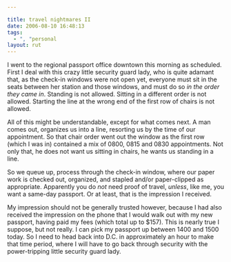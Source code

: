 ```yaml
---

title: travel nightmares II
date: 2006-08-10 16:48:13
tags:
  - ", "personal
layout: rut
---
```


I went to the regional passport office downtown this morning as scheduled.  First I deal with this crazy little security guard lady, who is quite adamant that, as the check-in windows were not open yet, everyone must sit in the seats between her station and those windows, and must do so <em>in the order they came in</em>.  Standing is not allowed.  Sitting in a different order is not allowed.  Starting the line at the wrong end of the first row of chairs is not allowed.

All of this might be understandable, except for what comes next.  A man comes out, organizes us into a line, resorting us by the time of our appointment.  So that chair order went out the window as the first row (which I was in) contained a mix of 0800, 0815 and 0830 appointments.  Not only that, he does not want us sitting in chairs, he wants us standing in a line.

So we queue up, process through the check-in window, where our paper work is checked out, organized, and stapled and/or paper-clipped as appropriate.  Apparently you do <em>not</em> need proof of travel, <em>unless</em>, like me, you want a same-day passport.  Or at least, that is the impression I received.

My impression should not be generally trusted however, because I had also received the impression on the phone that I would walk out with my new passport, having paid my fees (which total up to $157).  This is nearly true I suppose, but not really.  I can pick my passport up between 1400 and 1500 today.  So I need to head back into D.C. in approximately an hour to make that time period, where I will have to go back through security with the power-tripping little security guard lady.

